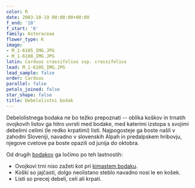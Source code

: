 ```yaml
---
color: R
date: 2003-10-19 00:00:00+00:00
f_end: '10'
f_start: '6'
family: Asteraceae
flower_type: K
image:
- M_1-6105_IMG.JPG
- M_1-6108_IMG.JPG
latin: Carduus crassifolius ssp. crassifolius
lead: M_1-6105_IMG.JPG
lead_sample: false
order: Carduus
parallel: false
petals_joined: false
star_shape: false
title: Debelolistni bodak
---
```

Debelolistnega bodaka ne bo težko prepoznati -- oblika koškov in trnatih ovojkovih listov ga hitro uvrsti med bodake, med katerimi izstopa s svojimi debelimi celimi (le redko krpatimi) listi. Najpogosteje ga boste našli v zahodni Sloveniji, navadno v slovenskih Alpah in predalpskem hribovju, njegove cvetove pa boste opazili od junija do oktobra.

Od drugih [bodakov](../genus/carduus/) ga ločimo po teh lastnostih:

-   Ovojkovi trni niso zažeti kot pri [kimastem bodaku](../carduusnutansssp.nutans/).
-   Koški so jajčasti, dolgo neolistano steblo navadno nosi le en košek.
-   Listi so precej debeli, celi ali krpati.
